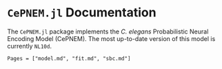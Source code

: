 # `CePNEM.jl` Documentation

The `CePNEM.jl` package implements the *C. elegans* Probabilistic Neural Encoding Model (CePNEM). The most up-to-date version of this model is currently `NL10d`.

```@contents
Pages = ["model.md", "fit.md", "sbc.md"]
```
